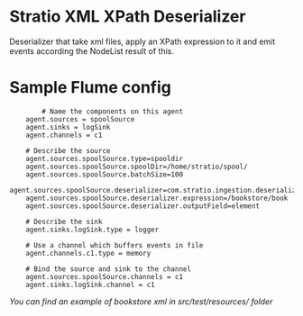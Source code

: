 Stratio XML XPath Deserializer
==============================

Deserializer that take xml files, apply an XPath expression to it and emit events according the NodeList result of this.

Sample Flume config
=================================


``` 
    	# Name the components on this agent
	agent.sources = spoolSource
	agent.sinks = logSink
	agent.channels = c1

	# Describe the source
	agent.sources.spoolSource.type=spooldir
	agent.sources.spoolSource.spoolDir=/home/stratio/spool/
	agent.sources.spoolSource.batchSize=100
	agent.sources.spoolSource.deserializer=com.stratio.ingestion.deserializer.xmlxpath.XmlXpathDeserializer$Builder
	agent.sources.spoolSource.deserializer.expression=/bookstore/book
	agent.sources.spoolSource.deserializer.outputField=element

	# Describe the sink
	agent.sinks.logSink.type = logger

	# Use a channel which buffers events in file
	agent.channels.c1.type = memory 

	# Bind the source and sink to the channel
	agent.sources.spoolSource.channels = c1
	agent.sinks.logSink.channel = c1
``` 

*You can find an example of bookstore xml in src/test/resources/ folder*

